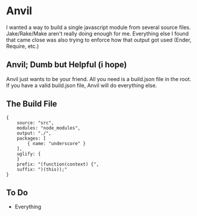 # Anvil

I wanted a way to build a single javascript module from several source files. Jake/Rake/Make aren't really doing enough for me. Everything else I found that came close was also trying to enforce how that output got used (Ender, Require, etc.)

## Anvil; Dumb but Helpful (i hope)

Anvil just wants to be your friend. All you need is a build.json file in the root. If you have a valid build.json file, Anvil will do everything else.

## The Build File

    {
        source: "src",
        modules: "node_modules",
        output: "./",
        packages: [
            { name: "underscore" }
        ],
        uglify: {
        }
        prefix: "(function(context) {",
        suffix: ")(this));"
    }

## To Do

* Everything